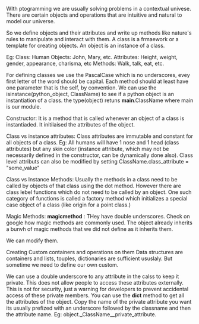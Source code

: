 WIth ptogramming we are usually solving problems in a contextual univese.
There are certain objects and operations that are intuitive and natural to model our universe.

So we define objects and their attributes and write up methods like nature's rules to manipulate and interact with them.
A class is a frmaework or a template for creating objects.
An object is an instance of a class.

Eg: Class: Human
Objects: John, Mary, etc.
Attributes: Height, weight, gender, appearance, charisma, etc
Methods: Walk, talk, eat, etc.


For defining classes we use the PascalCase which is no underscores, evey first letter of the word should be capital.
Each method should at least have one parameter that is the self, by convention.
We can use the isinstance(python_object, ClassName) to see if a python object is an instantiation of a class.
the type(object) retuns __main__.ClassName where main is our module.


Constructor:
It is a method that is called whenever an object of a class is instantiaded. It initilaised the attributes of the object.

Class vs instance attributes:
Class attributes are immutable and constant for all objects of a class. Eg: All humans will have 1 nose and 1 head (class attributes) but any skin color (instance attribute, which may not be necessarily defined in the constructor, can be dynamically done also). Class level attributs can also be modified by setting ClassName.class_attribute = "some_value"


Class vs Instance Methods:
Usually the methods in a class need to be called by objects of that class using the dot method. However there are class lebel functions which do not need to be called by an object.
One such category of functions is called a factory method which initializes a special case object of a class (like origin for a point class.)

Magic Methods:
__magicmethod__ : THey have double underscores. Check on google how magic methods are commonly used. The object already inherits a bunvh of magic methods that we did not define as it inherits them.

We can modify them.

Creating Custom containers and operations on them
Data structures are containers and lists, touples, dictionaries are sufficient ususlaly.
But sometime we need to define our own custom.


We can use a double underscore to any attribute in the calss to keep it private. This does not allow people to access these attributes externally.
This is not for security, just a warning for developers to prevent accidental access of these private members. You can use the __dict__ method to get all the attributes of the object. Copy the name of the private attribute you want
its usually prefized with an underscore followed by the classname and then the attribute name.
Eg: object._ClassName__private_attribute.
